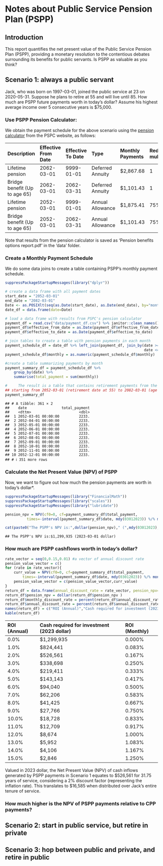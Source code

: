 Notes about Public Service Pension Plan (PSPP)
================

## Introduction

This report quantifies the net present value of the Public Service
Pension Plan (PSPP), providing a monetary resolution to the contentious
debates surrounding its benefits for public servants. Is PSPP as
valuable as you think?

## Scenario 1: always a public servant

Jack, who was born on 1997-03-01, joined the public service at 23 on
2020-05-31. Suppose he plans to retire at 55 and will live until 85. How
much are PSPP future payments worth in today’s dollar? Assume his
highest average income over 5 consecutive years is \$75,000.

### Use PSPP Pension Calculator:

We obtain the payment schedule for the above scenario using the [pension
calculator](http://apppen-penapp.tpsgc-pwgsc.gc.ca/penavg-penben_prod/cpr-pbc/accueil-welcome/prep.action)
from the PSPC website, as follows:

| Description                   | Effective From Date | Effective To Date | Type             | Monthly Payments | Reduction multiplier | Monthly Reduced Payments |
|:------------------------------|:--------------------|:------------------|:-----------------|:-----------------|:---------------------|-------------------------:|
| Lifetime pension              | 2062-03-01          | 9999-01-01        | Deferred Annuity | \$2,867.68       | 1                    |                  2867.68 |
| Bridge benefit (Up to age 65) | 2062-03-01          | 2062-03-31        | Deferred Annuity | \$1,101.43       | 1                    |                  1101.43 |
| Lifetime pension              | 2052-03-01          | 9999-01-01        | Annual Allowance | \$1,875.41       | 75%                  |                  1406.56 |
| Bridge benefit (Up to age 65) | 2052-03-01          | 2062-03-31        | Annual Allowance | \$1,101.43       | 75%                  |                   826.07 |

Note that results from the pension calculator is saved as ‘Pension
benefits options report.pdf’ in the ‘data’ folder.

### Create a Monthly Payment Schedule

We do some data joins to create a table containing PSPP’s monthly
payment schedule.

``` r
suppressPackageStartupMessages(library("dplyr"))

# create a data frame with all payment dates
start_date = "2052-03-01"
end_date = "2082-03-01"
Date <- as.POSIXlt(seq(as.Date(start_date), as.Date(end_date), by="month"))
date_df = data.frame(date=Date)

# load a data frame with results from PSPC's pension calculator
payment_df = read.csv("data/payment_df.csv") %>% janitor::clean_names() 
payment_df$effective_from_date = as.Date(payment_df$effective_from_date)
payment_df$effective_to_date = as.Date(payment_df$effective_to_date)

# join tables to create a table with pension payments in each month
payment_schedule_df = date_df %>% left_join(payment_df, join_by(date >= effective_from_date , 
                                                                date <= effective_to_date))  
payment_schedule_df$monthly = as.numeric(payment_schedule_df$monthly)

#create a table summarizing payments by month
payment_summary_df = payment_schedule_df %>% 
    group_by(date) %>% 
    summarise(total_payment = sum(monthly))

#     The result is a table that contains retirement payments from the PSPP,
## starting from 2052-03-01 (retirement date at 55) to 2082-03-01 (age 85): 
payment_summary_df 
```

    ## # A tibble: 361 × 2
    ##    date                total_payment
    ##    <dttm>                      <dbl>
    ##  1 2052-03-01 00:00:00         2233.
    ##  2 2052-04-01 00:00:00         2233.
    ##  3 2052-05-01 00:00:00         2233.
    ##  4 2052-06-01 00:00:00         2233.
    ##  5 2052-07-01 00:00:00         2233.
    ##  6 2052-08-01 00:00:00         2233.
    ##  7 2052-09-01 00:00:00         2233.
    ##  8 2052-10-01 00:00:00         2233.
    ##  9 2052-11-01 00:00:00         2233.
    ## 10 2052-12-01 00:00:00         2233.
    ## # ℹ 351 more rows

### Calculate the Net Present Value (NPV) of PSPP

Now, we want to figure out how much the pension payments are worth in
today’s dollar\*.

``` r
suppressPackageStartupMessages(library("FinancialMath"))
suppressPackageStartupMessages(library("scales"))
suppressPackageStartupMessages(library("lubridate"))

pension_npv = NPV(cf0=0, cf=payment_summary_df$total_payment, 
          times=-interval(payment_summary_df$date, mdy(03012023)) %/% months(1), i=0)

cat(paste0("The PSPP's NPV is:",dollar(pension_npv)," (",mdy(03012023)," dollar)"))
```

    ## The PSPP's NPV is:$1,299,935 (2023-03-01 dollar)

### How much are PSPP cashflows worth in today’s dollar?

``` r
rate_vector = seq(0,0.15,0.01) #a vector of annual discount rate
pension_value_vector = c()
for (rate in rate_vector){
    curr_value = NPV(cf0=0, cf=payment_summary_df$total_payment, 
        times=-interval(payment_summary_df$date, mdy(03012023)) %/% months(1), i=rate/12)
    pension_value_vector = c(pension_value_vector,curr_value)
}
return_df = data.frame(annual_discount_rate = rate_vector, pension_npv=pension_value_vector)
return_df$pension_npv = dollar(return_df$pension_npv )
return_df$monthly_discount_rate = percent(return_df$annual_discount_rate/12)
return_df$annual_discount_rate = percent(return_df$annual_discount_rate)
names(return_df) = c("ROI (Annual)","Cash required for investment (2023 dollar)","ROI (Monthly)")
kable(return_df)
```

| ROI (Annual) | Cash required for investment (2023 dollar) | ROI (Monthly) |
|:-------------|:-------------------------------------------|:--------------|
| 0.0%         | \$1,299,935                                | 0.000%        |
| 1.0%         | \$824,441                                  | 0.083%        |
| 2.0%         | \$526,561                                  | 0.167%        |
| 3.0%         | \$338,698                                  | 0.250%        |
| 4.0%         | \$219,411                                  | 0.333%        |
| 5.0%         | \$143,143                                  | 0.417%        |
| 6.0%         | \$94,040                                   | 0.500%        |
| 7.0%         | \$62,206                                   | 0.583%        |
| 8.0%         | \$41,425                                   | 0.667%        |
| 9.0%         | \$27,766                                   | 0.750%        |
| 10.0%        | \$18,728                                   | 0.833%        |
| 11.0%        | \$12,709                                   | 0.917%        |
| 12.0%        | \$8,674                                    | 1.000%        |
| 13.0%        | \$5,952                                    | 1.083%        |
| 14.0%        | \$4,106                                    | 1.167%        |
| 15.0%        | \$2,846                                    | 1.250%        |

Valued in 2023 dollar, the Net Present Value (NPV) of cash inflows
generated by PSPP payments in Scenario 1 equates to \$526,561 for 31.75
years of service, considering a 2% discount factor (representing the
inflation rate). This translates to \$16,585 when distributed over
Jack’s entire tenure of service.

### How much higher is the NPV of PSPP payments relative to CPP payments?

## Scenario 2: start in public service, but retire in private

## Scenario 3: hop between public and private, and retire in public
